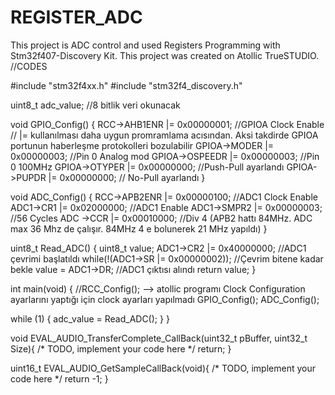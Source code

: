 # REGISTER_ADC
This project is ADC control and used Registers Programming with Stm32f407-Discovery Kit. This project was created on Atollic TrueSTUDIO.
//CODES

#include "stm32f4xx.h"
#include "stm32f4_discovery.h"

uint8_t adc_value; //8 bitlik veri okunacak

void GPIO_Config()
{
	RCC->AHB1ENR |= 0x00000001; //GPIOA Clock Enable // |= kullanılması daha uygun promramlama acısından. Aksi takdirde GPIOA portunun haberleşme protokolleri bozulabilir
	GPIOA->MODER |= 0x00000003; //Pin 0 Analog mod
	GPIOA->OSPEEDR |= 0x00000003; //Pin 0 100MHz
	GPIOA->OTYPER |= 0x00000000; //Push-Pull ayarlandı
	GPIOA->PUPDR |= 0x00000000; // No-Pull ayarlandı
}

void ADC_Config()
{
	RCC->APB2ENR |= 0x00000100; //ADC1 Clock Enable
	ADC1->CR1 |= 0x02000000; //ADC1 Enable
	ADC1->SMPR2 |= 0x00000003; //56 Cycles
	ADC ->CCR |= 0x00010000; //Div 4 (APB2 hattı 84MHz. ADC max 36 Mhz de çalışır. 84MHz 4 e bolunerek 21 MHz yapıldı)
}

uint8_t Read_ADC()
{
	uint8_t value;
	ADC1->CR2  |= 0x40000000; //ADC1 çevrimi başlatıldı
	while(!(ADC1->SR |= 0x00000002)); //Çevrim bitene kadar bekle
	value = ADC1->DR; //ADC1 çıktısı alındı
	return value;
}

int main(void)
{
  //RCC_Config(); --> atollic programı Clock Configuration ayarlarını yaptığı için clock ayarları yapılmadı
  GPIO_Config();
  ADC_Config();

  while (1)
  {
	  adc_value = Read_ADC();
  }
}



void EVAL_AUDIO_TransferComplete_CallBack(uint32_t pBuffer, uint32_t Size){
  /* TODO, implement your code here */
  return;
}

uint16_t EVAL_AUDIO_GetSampleCallBack(void){
  /* TODO, implement your code here */
  return -1;
}
